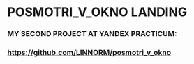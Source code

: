 # POSMOTRI_V_OKNO LANDING

### MY SECOND PROJECT AT YANDEX PRACTICUM:
### https://github.com/LlNNORM/posmotri_v_okno